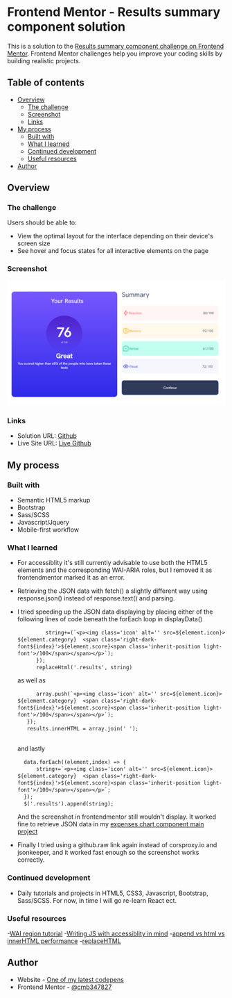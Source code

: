 # Frontend Mentor - Results summary component solution

This is a solution to the [Results summary component challenge on Frontend Mentor](https://www.frontendmentor.io/challenges/results-summary-component-CE_K6s0maV). Frontend Mentor challenges help you improve your coding skills by building realistic projects. 

## Table of contents

- [Overview](#overview)
  - [The challenge](#the-challenge)
  - [Screenshot](#screenshot)
  - [Links](#links)
- [My process](#my-process)
  - [Built with](#built-with)
  - [What I learned](#what-i-learned)
  - [Continued development](#continued-development)
  - [Useful resources](#useful-resources)
- [Author](#author)


## Overview

### The challenge

Users should be able to:

- View the optimal layout for the interface depending on their device's screen size
- See hover and focus states for all interactive elements on the page

### Screenshot

![screenshot](/assets/images/screenshot.png "screenshot")

### Links

- Solution URL: [Github]()
- Live Site URL: [Live Github]()

## My process

### Built with

- Semantic HTML5 markup
- Bootstrap
- Sass/SCSS
- Javascript/Jquery
- Mobile-first workflow

### What I learned

- For accessiblity it's still currently advisable to use both the HTML5 elements and the corresponding WAI-ARIA roles, but I removed it as frontendmentor marked it as an error.
- Retrieving the JSON data with fetch() a slightly different way using response.json() instead of response.text() and parsing.
- I tried speeding up the JSON data displaying by placing either of the following lines of code beneath the forEach loop in displayData()
  ```   data.forEach((element,index) => {
	       string+=(`<p><img class='icon' alt='' src=${element.icon}> ${element.category}  <span class='right-dark-font${index}'>${element.score}<span class='inherit-position light-font'>/100</span></span></p>`);
        });
	    replaceHtml('.results', string)
  ```
  as well as
  ```data.forEach((element,index) => {
	    array.push(`<p><img class='icon' alt='' src=${element.icon}> ${element.category}  <span class='right-dark-font${index}'>${element.score}<span class='inherit-position light-font'>/100</span></span></p>`);
     });
	 results.innerHTML = array.join(' ');
   
  ```
  and lastly
  ```
    data.forEach((element,index) => {
	    string+=`<p><img class='icon' alt='' src=${element.icon}> ${element.category}  <span class='right-dark-font${index}'>${element.score}<span class='inherit-position light-font'>/100</span></span></p>`;
    });
	$('.results').append(string);
  ```
  
  And the screenshot in frontendmentor still wouldn't display. It worked fine to retrieve JSON data in my [expenses chart component main project](https://github.com/cmb347827/expenses-chart-component-main)
- Finally I tried using a github.raw link again instead of corsproxy.io and jsonkeeper, and it worked fast enough so the screenshot works correctly.
  
### Continued development

- Daily tutorials and projects in HTML5, CSS3, Javascript, Bootstrap, Sass/SCSS. For now, in time I will go re-learn React ect.

### Useful resources

-[WAI region tutorial](https://www.w3.org/WAI/tutorials/page-structure/regions/)
-[Writing JS with accessiblity in mind](https://medium.com/@matuzo/writing-javascript-with-accessibility-in-mind-a1f6a5f467b9)
-[append vs html vs innerHTML performance](https://stackoverflow.com/questions/18393981/append-vs-html-vs-innerhtml-performance)
-[replaceHTML](https://blog.stevenlevithan.com/archives/faster-than-innerhtml)



## Author

- Website - [One of my latest codepens](https://codepen.io/cynthiab72/pen/oNybYON)
- Frontend Mentor - [@cmb347827](https://www.frontendmentor.io/profile/cmb347827)

